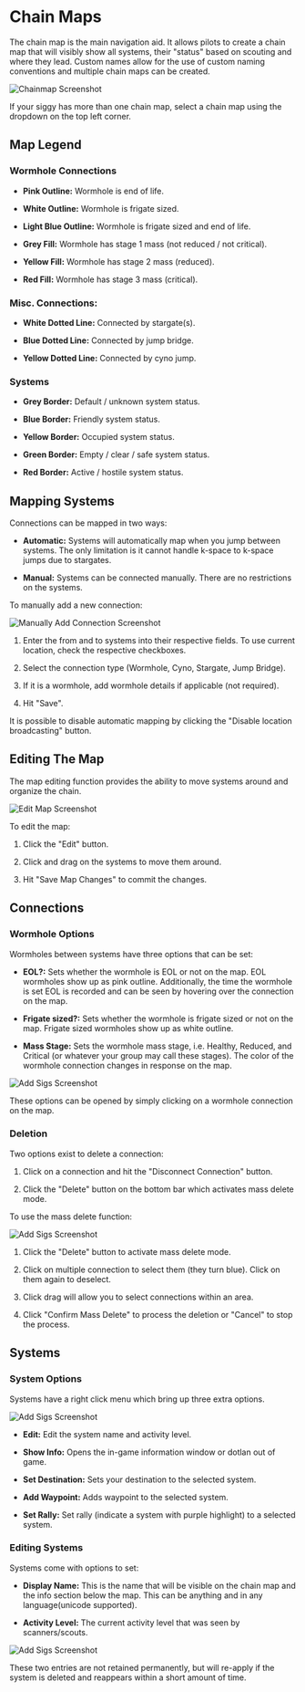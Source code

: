 # Chain Maps

The chain map is the main navigation aid. It allows pilots to create a chain map that will visibly show all systems, their "status" based on scouting and where they lead. Custom names allow for the use of custom naming conventions and multiple chain maps can be created.

![Chainmap Screenshot](img/chainmap.png)

If your siggy has more than one chain map, select a chain map using the dropdown on the top left corner.

## Map Legend

### Wormhole Connections

  * **Pink Outline:** Wormhole is end of life.

  * **White Outline:** Wormhole is frigate sized.

  * **Light Blue Outline:** Wormhole is frigate sized and end of life.

  * **Grey Fill:** Wormhole has stage 1 mass (not reduced / not critical).

  * **Yellow Fill:** Wormhole has stage 2 mass (reduced).

  * **Red Fill:** Wormhole has stage 3 mass (critical).

### Misc. Connections:

  * **White Dotted Line:** Connected by stargate(s).

  * **Blue Dotted Line:** Connected by jump bridge.

  * **Yellow Dotted Line:** Connected by cyno jump.

### Systems

  * **Grey Border:** Default / unknown system status.

  * **Blue Border:** Friendly system status.

  * **Yellow Border:** Occupied system status.

  * **Green Border:** Empty / clear / safe system status.

  * **Red Border:** Active / hostile system status.

## Mapping Systems

Connections can be mapped in two ways:

  * **Automatic:** Systems will automatically map when you jump between systems. The only limitation is it cannot handle k-space to k-space jumps due to stargates.

  * **Manual:** Systems can be connected manually. There are no restrictions on the systems.

To manually add a new connection:

![Manually Add Connection Screenshot](img/chainmap-manual-add.png)

1. Enter the from and to systems into their respective fields. To use current location, check the respective checkboxes.

2. Select the connection type (Wormhole, Cyno, Stargate, Jump Bridge).

3. If it is a wormhole, add wormhole details if applicable (not required).

4. Hit "Save".

It is possible to disable automatic mapping by clicking the "Disable location broadcasting" button.


## Editing The Map

The map editing function provides the ability to move systems around and organize the chain.

![Edit Map Screenshot](img/chainmap-edit.png)

To edit the map:

1. Click the "Edit" button.

2. Click and drag on the systems to move them around.

3. Hit "Save Map Changes" to commit the changes.

## Connections

### Wormhole Options

Wormholes between systems have three options that can be set:

  * **EOL?:** Sets whether the wormhole is EOL or not on the map. EOL wormholes show up as pink outline. Additionally, the time the wormhole is set EOL is recorded and can be seen by hovering over the connection on the map.

  * **Frigate sized?:** Sets whether the wormhole is frigate sized or not on the map. Frigate sized wormholes show up as white outline.

  * **Mass Stage:** Sets the wormhole mass stage, i.e. Healthy, Reduced, and Critical (or whatever your group may call these stages). The color of the wormhole connection changes in response on the map.

![Add Sigs Screenshot](img/chainmap-edit-wormhole.png)

These options can be opened by simply clicking on a wormhole connection on the map.

### Deletion

Two options exist to delete a connection:

1. Click on a connection and hit the "Disconnect Connection" button.

2. Click the "Delete" button on the bottom bar which activates mass delete mode.

To use the mass delete function:

![Add Sigs Screenshot](img/chainmap-massdelete.png)

1. Click the "Delete" button to activate mass delete mode.

2. Click on multiple connection to select them (they turn blue). Click on them again to deselect.

3. Click drag will allow you to select connections within an area.

4. Click "Confirm Mass Delete" to process the deletion or "Cancel" to stop the process.

## Systems

### System Options

Systems have a right click menu which bring up three extra options.

![Add Sigs Screenshot](img/chainmap-system-right-click.png)

  * **Edit:** Edit the system name and activity level.

  * **Show Info:** Opens the in-game information window or dotlan out of game.

  * **Set Destination:** Sets your destination to the selected system.

  * **Add Waypoint:** Adds waypoint to the selected system.

  * **Set Rally:** Set rally (indicate a system with purple highlight) to a selected system.

### Editing Systems

Systems come with options to set:

  * **Display Name:** This is the name that will be visible on the chain map and the info section below the map. This can be anything and in any language(unicode supported).

  * **Activity Level:** The current activity level that was seen by scanners/scouts.

![Add Sigs Screenshot](img/chainmap-edit-system.png)

These two entries are not retained permanently, but will re-apply if the system is deleted and reappears within a short amount of time.
